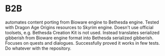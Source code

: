 # B2B


automates content porting from Bioware engine to Bethesda engine. Tested with Dragon Age Origins resources to Skyrim engine. Doesn't use official toolsets, e.g. Bethesda Creation Kit is not used. Instead translates serialized gibberish from Bioware engine format into Bethesda serialized gibberish. Focuses on quests and dialogues. Successfully proved it works in few tests. Do whatever with the repository.